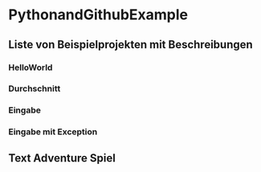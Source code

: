 # PythonandGithubExample
## Liste von Beispielprojekten mit Beschreibungen
### HelloWorld
### Durchschnitt
### Eingabe
### Eingabe mit Exception
## Text Adventure Spiel

